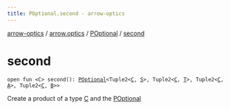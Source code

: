 ```yaml
---
title: POptional.second - arrow-optics
---
```


[arrow-optics](../../index.html) / [arrow.optics](../index.html) / [POptional](index.html) / [second](./second.html)

# second

`open fun <C> second(): `[`POptional`](index.html)`<Tuple2<`[`C`](second.html#C)`, `[`S`](index.html#S)`>, Tuple2<`[`C`](second.html#C)`, `[`T`](index.html#T)`>, Tuple2<`[`C`](second.html#C)`, `[`A`](index.html#A)`>, Tuple2<`[`C`](second.html#C)`, `[`B`](index.html#B)`>>`

Create a product of a type [C](second.html#C) and the [POptional](index.html)

